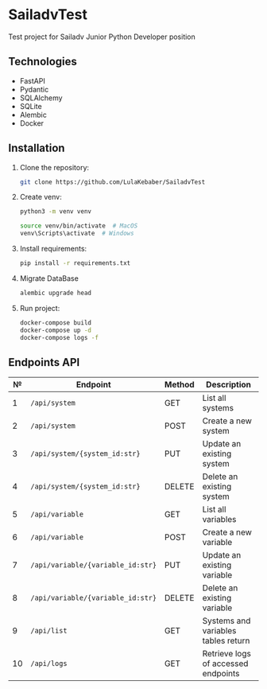 # SailadvTest

Test project for Sailadv Junior Python Developer position

## Technologies

- FastAPI
- Pydantic
- SQLAlchemy
- SQLite
- Alembic
- Docker

## Installation

1. Clone the repository:

   ```bash
   git clone https://github.com/LulaKebaber/SailadvTest
   ```
2. Create venv:
   
   ```bash
   python3 -m venv venv
   
   source venv/bin/activate  # MacOS
   venv\Scripts\activate  # Windows
   ```

3. Install requirements:

   ```bash
   pip install -r requirements.txt
   ```
4. Migrate DataBase

   ```bash
   alembic upgrade head
   ```

5. Run project:

   ```bash
   docker-compose build
   docker-compose up -d
   docker-compose logs -f
   ```

## Endpoints API

| №  | Endpoint                          | Method | Description                         |
|----|-----------------------------------|--------|-------------------------------------|
| 1  | `/api/system`                     | GET    | List all systems                    |
| 2  | `/api/system`                     | POST   | Create a new system                 |
| 3  | `/api/system/{system_id:str}`     | PUT    | Update an existing system           |
| 4  | `/api/system/{system_id:str}`     | DELETE | Delete an existing system           |
| 5  | `/api/variable`                   | GET    | List all variables                  |
| 6  | `/api/variable`                   | POST   | Create a new variable               |
| 7  | `/api/variable/{variable_id:str}` | PUT    | Update an existing variable         |
| 8  | `/api/variable/{variable_id:str}` | DELETE | Delete an existing variable         |
| 9  | `/api/list`                       | GET    | Systems and variables tables return |
| 10 | `/api/logs`                       | GET    | Retrieve logs of accessed endpoints |
